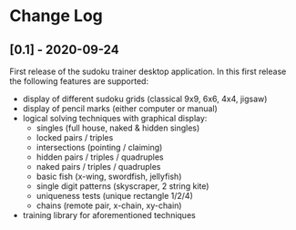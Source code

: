 # Change Log

## [0.1] - 2020-09-24

First release of the sudoku trainer desktop application.
In this first release the following features are supported:

 - display of different sudoku grids (classical 9x9, 6x6, 4x4, jigsaw)
 - display of pencil marks (either computer or manual)
 - logical solving techniques with graphical display:
   - singles (full house, naked & hidden singles)
   - locked pairs / triples
   - intersections (pointing / claiming)
   - hidden pairs / triples / quadruples
   - naked pairs / triples / quadruples
   - basic fish (x-wing, swordfish, jellyfish)
   - single digit patterns (skyscraper, 2 string kite)
   - uniqueness tests (unique rectangle 1/2/4)
   - chains (remote pair, x-chain, xy-chain)
 - training library for aforementioned techniques

